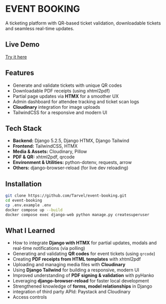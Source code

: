 # EVENT BOOKING


A ticketing platform with QR-based ticket validation, downloadable tickets and seamless real-time updates.  


##  Live Demo
[Try it here](https://event-booking-h693.onrender.com)


## Features
- Generate and validate tickets with unique QR codes
- Downloadable PDF receipts (using xhtml2pdf)
- Partial page updates via **HTMX** for a smoother UX
- Admin dashboard for attendee tracking and ticket scan logs
- **Cloudinary** integration for image uploads
- TailwindCSS for a responsive and modern UI


## Tech Stack
- **Backend:** Django 5.2.5, Django HTMX, Django Tailwind
- **Frontend:** TailwindCSS, HTMX
- **Media & Assets:** Cloudinary, Pillow
- **PDF & QR:**  xhtml2pdf, qrcode
- **Environment & Utilities:** python-dotenv, requests, arrow
- **Others:** django-browser-reload (for live dev reloading)


## Installation
```bash
git clone https://github.com/Tarvel/event-booking.git
cd event-booking
cp .env.example .env
docker compose up --build
docker compose exec django-web python manage.py createsuperuser

```
## What I Learned

- How to integrate **Django with HTMX** for partial updates, modals and real-time notifications (via polling)
- Generating and validating **QR codes** for event tickets (using `qrcode`)
- Creating **PDF receipts from HTML templates** with xhtml2pdf
- Uploading and managing media files with **Cloudinary**
- Using **Django Tailwind** for building a responsive, modern UI
- Improved understanding of **PDF signing & validation** with pyHanko
- Leveraging **django-browser-reload** for faster local development
- Strengthened knowledge of **forms, model relationships** in Django
- integration of third party APId: Paystack and Cloudinary
- Access controls
